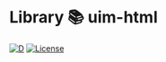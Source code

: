 # Library 📚 uim-html
[![D](https://github.com/UIMSolutions/uim/actions/workflows/uim-html.yml/badge.svg)](https://github.com/UIMSolutions/uim/actions/workflows/uim-html.yml) [![License](https://img.shields.io/badge/License-Apache_2.0-blue.svg)](https://opensource.org/licenses/Apache-2.0)

